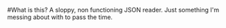 #What is this?
A sloppy, non functioning JSON reader. Just something I'm messing about with to pass the time.